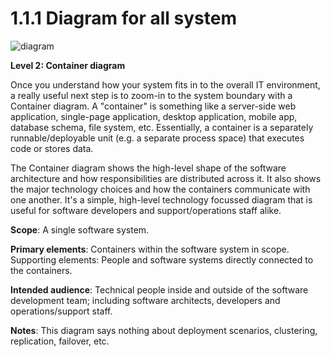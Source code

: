 # 1.1.1 Diagram for all system

![diagram](https://www.plantuml.com/plantuml/svg/0/ZLHDRnen4BtlhvXo2XBDNdhg9Q4qIYCb3MA9K4_8U0VMhTTsRIyhLFM_TxpBUla8QP0Go9xtPkOzpzmwpwolIfby48hBAaSel3VkSvfQLbzlX2-gLUNGSgqyAd_DTPcot0gcjh8oLJhvz74gcV8lJu-fP1wTfwFbXAAPK6YlJU1E7iS_db_coyN3_DloyUx-xllNgs6IJD4whQuyMxAy56e4Wxcm26D3YM0SZeJpbdbj1tGt1jF4GrreC5PpT0uTQ9lJyM3OiHaJsQPiDsN2lfjAeWfSm5GEUhq-eXKzxOCYqQGCaLDjwUz_4d2B90meh454w15poHJRe3taXgVsx8roV-eLMFnTaUOz6uaPx2BKYti5NPDL3ho6LRK3Jsgx4PqZIlf5puadoNREOxdyeYkLCxiBZAuvYlviWZzjs608VnAWJtIyiTEOOpCpuJ7Kqdo79u3WM0Fe_5g8V8F-Ohpeui-Ck0Xn7IIhZ97Y7OYwGooOnKAJfkU81Z936LkEdSmmf-PvaBf028O4pUbExc2jBJ2Gcgb0yqpwT0qFpmXZgnazpUO57PhUrts8wNlL9Vf2gCtDpSs5sFgDsBz9qeMs3pyQEpqVldra-_HYO8RCygAPfullxGWP1Rn7qYvev48rTxHxoBBs7TEyvSop4KmAv8NRJ-e8CfIDuY7Rc7Cqz5yhfFjWGhbFrQ-7cAkTjDUcV--FIoTIXtPfzhOYRx9j1TPzxXckQLeeZYbElQKpTA61xZfK-YimCxdpWdU2zJj5dDJIxuccd0FJMprouIbPirVSGN3CT0I8oUAQEKrtoX_KJpDUO5v9Z5sTijwIO66x_mC0)

**Level 2: Container diagram**

Once you understand how your system fits in to the overall IT environment, a really useful next step is to zoom-in to the system boundary with a Container diagram. A "container" is something like a server-side web application, single-page application, desktop application, mobile app, database schema, file system, etc. Essentially, a container is a separately runnable/deployable unit (e.g. a separate process space) that executes code or stores data.

The Container diagram shows the high-level shape of the software architecture and how responsibilities are distributed across it. It also shows the major technology choices and how the containers communicate with one another. It's a simple, high-level technology focussed diagram that is useful for software developers and support/operations staff alike.

**Scope**: A single software system.

**Primary elements**: Containers within the software system in scope.
Supporting elements: People and software systems directly connected to the containers.

**Intended audience**: Technical people inside and outside of the software development team; including software architects, developers and operations/support staff.

**Notes**: This diagram says nothing about deployment scenarios, clustering, replication, failover, etc.